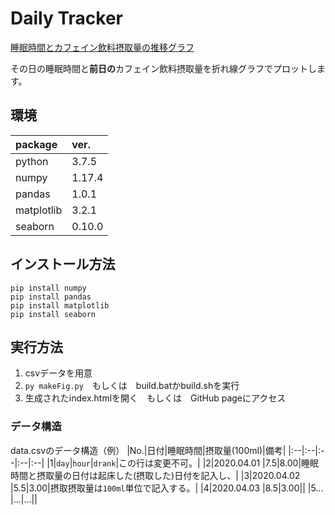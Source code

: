 # Daily Tracker
[睡眠時間とカフェイン飲料摂取量の推移グラフ](https://kahiro-m.github.io/DailyTracker/)

その日の睡眠時間と**前日の**カフェイン飲料摂取量を折れ線グラフでプロットします。

## 環境
|package|ver.|
|:--|:--|
|python |3.7.5 |
|numpy |1.17.4 |
|pandas |1.0.1 |
|matplotlib |3.2.1 |
|seaborn |0.10.0 |

## インストール方法
```
pip install numpy
pip install pandas
pip install matplotlib
pip install seaborn
```

## 実行方法
1. csvデータを用意
2. `py makeFig.py`　もしくは　build.batかbuild.shを実行
3. 生成されたindex.htmlを開く　もしくは　GitHub pageにアクセス

### データ構造
data.csvのデータ構造（例）
|No.|日付|睡眠時間|摂取量(100ml)|備考|
|:--|:--|:--|:--|:--|
|1|`day`|`hour`|`drank`|この行は変更不可。|
|2|2020.04.01 |7.5|8.00|睡眠時間と摂取量の日付は起床した(摂取した)日付を記入し、|
|3|2020.04.02 |5.5|3.00|摂取摂取量は`100ml`単位で記入する。|
|4|2020.04.03 |8.5|3.00||
|5... |...|...||
